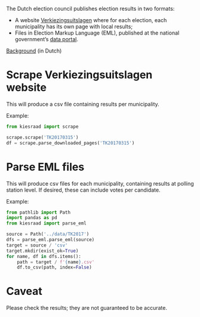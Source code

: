 The Dutch election council publishes election results in two formats: 

- A website [Verkiezingsuitslagen][uitslagen] where for each election, each municipality has its own page with local results;
- Files in Election Markup Language (EML), published at the national government’s [data portal][portal].

[Background][background] (in Dutch)

# Scrape Verkiezingsuitslagen website

This will produce a csv file containing results per municipality.

Example:

```python
from kiesraad import scrape

scrape.scrape('TK20170315')
df = scrape.parse_downloaded_pages('TK20170315')
```


# Parse EML files

This will produce csv files for each municipality, containing results at polling station level. If desired, these can include votes per candidate.

Example:

```python
from pathlib import Path
import pandas as pd
from kiesraad import parse_eml

source = Path('../data/TK2017')
dfs = parse_eml.parse_eml(source)
target = source / 'csv'
target.mkdir(exist_ok=True)
for name, df in dfs.items():
    path = target / f'{name}.csv'
    df.to_csv(path, index=False)
```

# Caveat

Please check the results; they are not guaranteed to be accurate. 



[scrape]:https://dirkmjk.nl/en/2018/05/how-use-python-and-selenium-scraping-election-results
[eml]:https://dirkmjk.nl/en/2018/07/converting-election-markup-language-eml-csv
[portal]:https://data.overheid.nl/data/dataset?maintainer_facet=http%3A%2F%2Fstandaarden.overheid.nl%2Fowms%2Fterms%2FKiesraad
[uitslagen]:https://www.verkiezingsuitslagen.nl/
[background]:https://dirkmjk.nl/p/verkiezingskaart/

